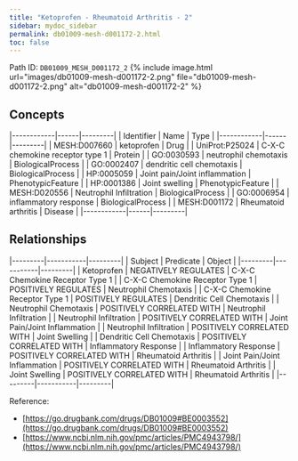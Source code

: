 ```yaml
---
title: "Ketoprofen - Rheumatoid Arthritis - 2"
sidebar: mydoc_sidebar
permalink: db01009-mesh-d001172-2.html
toc: false 
---
```



Path ID: `DB01009_MESH_D001172_2`
{% include image.html url="images/db01009-mesh-d001172-2.png" file="db01009-mesh-d001172-2.png" alt="db01009-mesh-d001172-2" %}

## Concepts

|------------|------|---------|
| Identifier | Name | Type    |
|------------|------|---------|
| MESH:D007660 | ketoprofen | Drug |
| UniProt:P25024 | C-X-C chemokine receptor type 1 | Protein |
| GO:0030593 | neutrophil chemotaxis | BiologicalProcess |
| GO:0002407 | dendritic cell chemotaxis | BiologicalProcess |
| HP:0005059 | Joint pain/Joint inflammation | PhenotypicFeature |
| HP:0001386 | Joint swelling | PhenotypicFeature |
| MESH:D020556 | Neutrophil Infiltration | BiologicalProcess |
| GO:0006954 | inflammatory response | BiologicalProcess |
| MESH:D001172 | Rheumatoid arthritis | Disease |
|------------|------|---------|

## Relationships

|---------|-----------|---------|
| Subject | Predicate | Object  |
|---------|-----------|---------|
| Ketoprofen | NEGATIVELY REGULATES | C-X-C Chemokine Receptor Type 1 |
| C-X-C Chemokine Receptor Type 1 | POSITIVELY REGULATES | Neutrophil Chemotaxis |
| C-X-C Chemokine Receptor Type 1 | POSITIVELY REGULATES | Dendritic Cell Chemotaxis |
| Neutrophil Chemotaxis | POSITIVELY CORRELATED WITH | Neutrophil Infiltration |
| Neutrophil Infiltration | POSITIVELY CORRELATED WITH | Joint Pain/Joint Inflammation |
| Neutrophil Infiltration | POSITIVELY CORRELATED WITH | Joint Swelling |
| Dendritic Cell Chemotaxis | POSITIVELY CORRELATED WITH | Inflammatory Response |
| Inflammatory Response | POSITIVELY CORRELATED WITH | Rheumatoid Arthritis |
| Joint Pain/Joint Inflammation | POSITIVELY CORRELATED WITH | Rheumatoid Arthritis |
| Joint Swelling | POSITIVELY CORRELATED WITH | Rheumatoid Arthritis |
|---------|-----------|---------|

Reference: 
  - [https://go.drugbank.com/drugs/DB01009#BE0003552](https://go.drugbank.com/drugs/DB01009#BE0003552)
  - [https://www.ncbi.nlm.nih.gov/pmc/articles/PMC4943798/](https://www.ncbi.nlm.nih.gov/pmc/articles/PMC4943798/)
